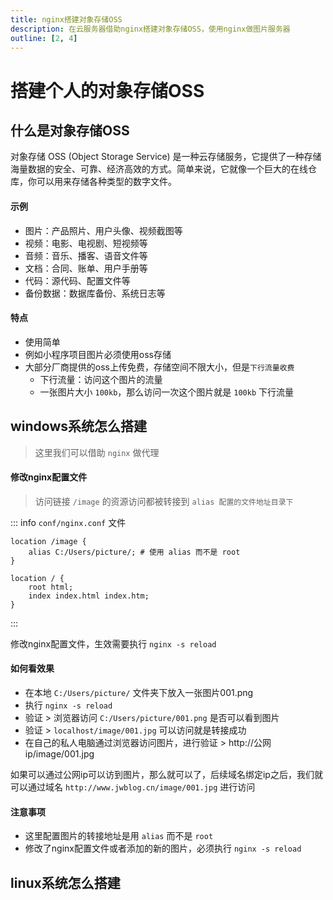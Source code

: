 ```yaml
---
title: nginx搭建对象存储OSS
description: 在云服务器借助nginx搭建对象存储OSS，使用nginx做图片服务器
outline: [2, 4]
---
```


# 搭建个人的对象存储OSS

## 什么是对象存储OSS

对象存储 OSS (Object Storage Service) 是一种云存储服务，它提供了一种存储海量数据的安全、可靠、经济高效的方式。简单来说，它就像一个巨大的在线仓库，你可以用来存储各种类型的数字文件。

#### 示例
* 图片：产品照片、用户头像、视频截图等
* 视频：电影、电视剧、短视频等
* 音频：音乐、播客、语音文件等
* 文档：合同、账单、用户手册等
* 代码：源代码、配置文件等
* 备份数据：数据库备份、系统日志等

#### 特点

* 使用简单
* 例如小程序项目图片必须使用oss存储
* 大部分厂商提供的oss上传免费，存储空间不限大小，但是`下行流量收费`
    - 下行流量：访问这个图片的流量
    - 一张图片大小 `100kb`，那么访问一次这个图片就是 `100kb` 下行流量

## windows系统怎么搭建

> 这里我们可以借助 `nginx` 做代理

#### 修改nginx配置文件

> 访问链接 `/image` 的资源访问都被转接到 `alias 配置的文件地址目录下`

::: info `conf/nginx.conf` 文件
```
location /image {
    alias C:/Users/picture/; # 使用 alias 而不是 root
}

location / {
    root html;
    index index.html index.htm;
}
```
:::

修改nginx配置文件，生效需要执行 `nginx -s reload`

#### 如何看效果

- 在本地 `C:/Users/picture/` 文件夹下放入一张图片001.png
- 执行 `nginx -s reload`
- 验证 > 浏览器访问 `C:/Users/picture/001.png` 是否可以看到图片
- 验证 > `localhost/image/001.jpg` 可以访问就是转接成功
- 在自己的私人电脑通过浏览器访问图片，进行验证 > http://公网ip/image/001.jpg

如果可以通过公网ip可以访到图片，那么就可以了，后续域名绑定ip之后，我们就可以通过域名 `http://www.jwblog.cn/image/001.jpg` 进行访问

#### 注意事项

- 这里配置图片的转接地址是用 `alias` 而不是 `root`
- 修改了nginx配置文件或者添加的新的图片，必须执行 `nginx -s reload`

## linux系统怎么搭建
